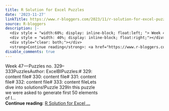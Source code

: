 ```yaml
---
title: R Solution for Excel Puzzles
date: '2023-11-27'
linkTitle: https://www.r-bloggers.com/2023/11/r-solution-for-excel-puzzles/
source: R-bloggers
description: |-
  <div style = "width:60%; display: inline-block; float:left; "> Week 47 — Puzzles no. 329–333PuzzlesAuthor: ExcelBIPuzzles:# 329: content file# 330: content file# 331: content file# 332: content file# 333: content fileLets dive into solutions!Puzzle 329In this puzzle we were asked to generate first 50 elements of I...</div>
  <div style = "width: 40%; display: inline-block; float:right;"></div>
  <div style="clear: both;"></div>
  <strong>Continue reading</strong>: <a href="https://www.r-bloggers.com/2023/11/r-solution-for-excel-puzzles/">R Solution for Excel ...
disable_comments: true
---
```

<div style = "width:60%; display: inline-block; float:left; "> Week 47 — Puzzles no. 329–333PuzzlesAuthor: ExcelBIPuzzles:# 329: content file# 330: content file# 331: content file# 332: content file# 333: content fileLets dive into solutions!Puzzle 329In this puzzle we were asked to generate first 50 elements of I...</div>
<div style = "width: 40%; display: inline-block; float:right;"></div>
<div style="clear: both;"></div>
<strong>Continue reading</strong>: <a href="https://www.r-bloggers.com/2023/11/r-solution-for-excel-puzzles/">R Solution for Excel ...